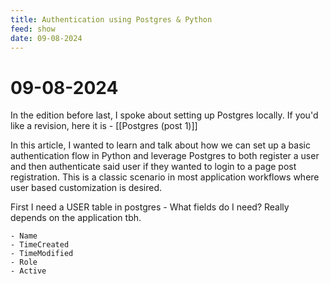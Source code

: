 ```yaml
---
title: Authentication using Postgres & Python
feed: show
date: 09-08-2024
---
```


# 09-08-2024

In the edition before last, I spoke about setting up Postgres locally. If you'd like a revision, here it is - [[Postgres (post 1)]]

In this article, I wanted to learn and talk about how we can set up a basic authentication flow in Python and leverage Postgres to both register a user and then authenticate said user if they wanted to login to a page post registration. This is a classic scenario in most application workflows where user based customization is desired. 

First I need a USER table in postgres - 
What fields do I need? Really depends on the application tbh.

```
- Name
- TimeCreated
- TimeModified
- Role
- Active
```